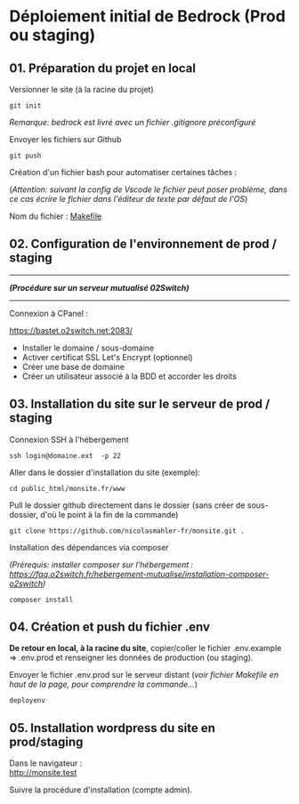 # Déploiement initial de Bedrock (Prod ou staging)

## 01. Préparation du projet en local

Versionner le site (à la racine du projet)

    git init

*Remarque: bedrock est livré avec un fichier .gitignore préconfiguré*

Envoyer les fichiers sur Github

    git push

Création d'un fichier bash pour automatiser certaines tâches :

(*Attention: suivant la config de Vscode le fichier peut poser problème, dans ce cas écrire le fichier dans l'éditeur de texte par défaut de l'OS*)

Nom du fichier : [Makefile](Makefile)

## 02. Configuration de l'environnement de prod / staging

*****************
***__(Procédure sur un serveur mutualisé 02Switch)__***
*****************
Connexion à CPanel :

https://bastet.o2switch.net:2083/

* Installer le domaine / sous-domaine 
* Activer certificat SSL Let's Encrypt (optionnel)
* Créer une base de domaine
* Créer un utilisateur associé à la BDD et accorder les droits

## 03. Installation du site sur le serveur de prod / staging

Connexion SSH à l'hébergement

    ssh login@domaine.ext  -p 22

Aller dans le dossier d'installation du site (exemple):

    cd public_html/monsite.fr/www

Pull le dossier github directement dans le dossier (sans créer de sous-dossier, d'où le point à la fin de la commande)

    git clone https://github.com/nicolasmahler-fr/monsite.git .

Installation des dépendances via composer

*(Prérequis: installer composer sur l'hébergement : https://faq.o2switch.fr/hebergement-mutualise/installation-composer-o2switch)*

    composer install

## 04. Création et push du fichier .env

**De retour en local, à la racine du site**, copier/coller le fichier .env.example => .env.prod et renseigner les données de production (ou staging).

Envoyer le fichier .env.prod sur le serveur distant (*voir fichier Makefile en haut de la page, pour comprendre la commande...*)

    deployenv

## 05. Installation wordpress du site en prod/staging

Dans le navigateur :  
http://monsite.test

Suivre la procédure d'installation (compte admin).
